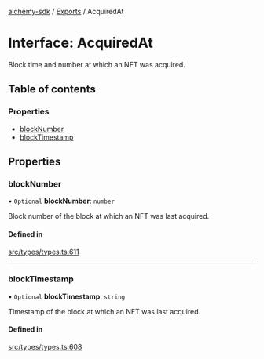 [alchemy-sdk](../README.md) / [Exports](../modules.md) / AcquiredAt

# Interface: AcquiredAt

Block time and number at which an NFT was acquired.

## Table of contents

### Properties

- [blockNumber](AcquiredAt.md#blocknumber)
- [blockTimestamp](AcquiredAt.md#blocktimestamp)

## Properties

### blockNumber

• `Optional` **blockNumber**: `number`

Block number of the block at which an NFT was last acquired.

#### Defined in

[src/types/types.ts:611](https://github.com/alchemyplatform/alchemy-sdk-js/blob/e05babb/src/types/types.ts#L611)

___

### blockTimestamp

• `Optional` **blockTimestamp**: `string`

Timestamp of the block at which an NFT was last acquired.

#### Defined in

[src/types/types.ts:608](https://github.com/alchemyplatform/alchemy-sdk-js/blob/e05babb/src/types/types.ts#L608)

